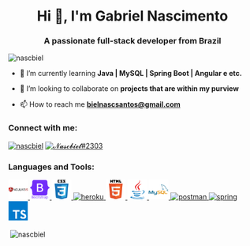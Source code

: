 <h1 align="center">Hi 👋, I'm Gabriel Nascimento</h1>
<h3 align="center">A passionate full-stack developer from Brazil</h3>

<p align="left"> <img src="https://komarev.com/ghpvc/?username=nascbiel&label=Profile%20views&color=0e75b6&style=flat" alt="nascbiel" /> </p>

- 🌱 I’m currently learning **Java | MySQL | Spring Boot | Angular e etc.**

- 👯 I’m looking to collaborate on **projects that are within my purview**

- 📫 How to reach me **bielnascsantos@gmail.com**

<h3 align="left">Connect with me:</h3>
<p align="left">
<a href="https://linkedin.com/in/nascbiel" target="blank"><img align="center" src="https://cdn.jsdelivr.net/npm/simple-icons@3.0.1/icons/linkedin.svg" alt="nascbiel" height="30" width="40" /></a>
<a href="https://discord.gg/𝓝𝓪𝓼𝓬𝓫𝓲𝓮𝓵#2303" target="blank"><img align="center" src="https://cdn.jsdelivr.net/npm/simple-icons@3.0.1/icons/discord.svg" alt="𝓝𝓪𝓼𝓬𝓫𝓲𝓮𝓵#2303" height="30" width="40" /></a>
</p>

<h3 align="left">Languages and Tools:</h3>
<p align="left"> <a href="https://angular.io" target="_blank"> <img src="https://raw.githubusercontent.com/devicons/devicon/master/icons/angularjs/angularjs-original-wordmark.svg" alt="angularjs" width="40" height="40"/> </a> <a href="https://getbootstrap.com" target="_blank"> <img src="https://raw.githubusercontent.com/devicons/devicon/master/icons/bootstrap/bootstrap-plain-wordmark.svg" alt="bootstrap" width="40" height="40"/> </a> <a href="https://www.w3schools.com/css/" target="_blank"> <img src="https://raw.githubusercontent.com/devicons/devicon/master/icons/css3/css3-original-wordmark.svg" alt="css3" width="40" height="40"/> </a> <a href="https://heroku.com" target="_blank"> <img src="https://www.vectorlogo.zone/logos/heroku/heroku-icon.svg" alt="heroku" width="40" height="40"/> </a> <a href="https://www.w3.org/html/" target="_blank"> <img src="https://raw.githubusercontent.com/devicons/devicon/master/icons/html5/html5-original-wordmark.svg" alt="html5" width="40" height="40"/> </a> <a href="https://www.java.com" target="_blank"> <img src="https://raw.githubusercontent.com/devicons/devicon/master/icons/java/java-original.svg" alt="java" width="40" height="40"/> </a> <a href="https://www.mysql.com/" target="_blank"> <img src="https://raw.githubusercontent.com/devicons/devicon/master/icons/mysql/mysql-original-wordmark.svg" alt="mysql" width="40" height="40"/> </a> <a href="https://postman.com" target="_blank"> <img src="https://www.vectorlogo.zone/logos/getpostman/getpostman-icon.svg" alt="postman" width="40" height="40"/> </a> <a href="https://spring.io/" target="_blank"> <img src="https://www.vectorlogo.zone/logos/springio/springio-icon.svg" alt="spring" width="40" height="40"/> </a> <a href="https://www.typescriptlang.org/" target="_blank"> <img src="https://raw.githubusercontent.com/devicons/devicon/master/icons/typescript/typescript-original.svg" alt="typescript" width="40" height="40"/> </a> </p>

<p>&nbsp;<img align="center" src="https://github-readme-stats.vercel.app/api?username=nascbiel&show_icons=true&locale=en" alt="nascbiel" /></p>

